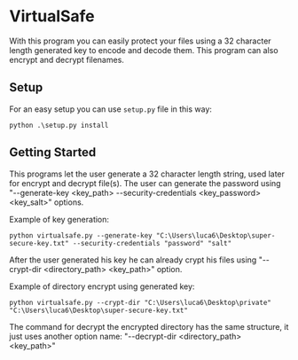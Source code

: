 # VirtualSafe

With this program you can easily protect your files using a 32 character length generated key to encode and decode them. This program can also encrypt and decrypt filenames.

## Setup

For an easy setup you can use `setup.py` file in this way:

``` shell
python .\setup.py install
```

## Getting Started

This programs let the user generate a 32 character length string, used later for encrypt and decrypt file(s). The user can generate the password using "--generate-key <key_path> --security-credentials <key_password> <key_salt>" options.

Example of key generation:
``` shell
python virtualsafe.py --generate-key "C:\Users\luca6\Desktop\super-secure-key.txt" --security-credentials "password" "salt"
```

After the user generated his key he can already crypt his files using "--crypt-dir <directory_path> <key_path>" option.

Example of directory encrypt using generated key:
``` shell
python virtualsafe.py --crypt-dir "C:\Users\luca6\Desktop\private" "C:\Users\luca6\Desktop\super-secure-key.txt"
``` 

The command for decrypt the encrypted directory has the same structure, it just uses another option name: "--decrypt-dir <directory_path> <key_path>"
